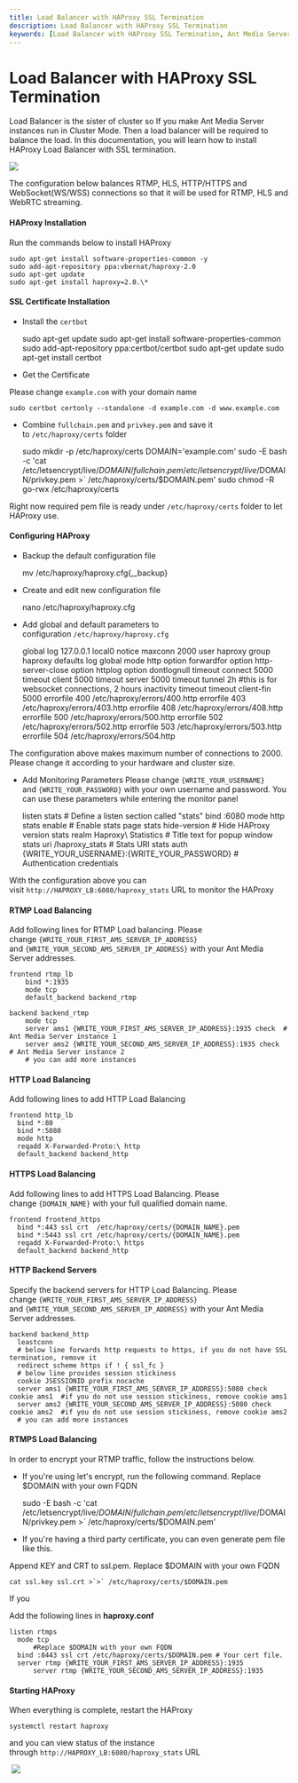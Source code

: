 ```yaml
---
title: Load Balancer with HAProxy SSL Termination 
description: Load Balancer with HAProxy SSL Termination
keywords: [Load Balancer with HAProxy SSL Termination, Ant Media Server Documentation, Ant Media Server Tutorials]
---
```


# Load Balancer with HAProxy SSL Termination

Load Balancer is the sister of cluster so If you make Ant Media Server instances run in Cluster Mode. Then a load balancer will be required to balance the load. In this documentation, you will learn how to install HAProxy Load Balancer with SSL termination.

![](@site/static/img/haproxyssltermination.png)

The configuration below balances RTMP, HLS, HTTP/HTTPS and WebSocket(WS/WSS) connections so that it will be used for RTMP, HLS and WebRTC streaming.

#### HAProxy Installation

Run the commands below to install HAProxy

    sudo apt-get install software-properties-common -y
    sudo add-apt-repository ppa:vbernat/haproxy-2.0
    sudo apt-get update
    sudo apt-get install haproxy=2.0.\*

#### SSL Certificate Installation

*   Install the ```certbot```

    sudo apt-get update
    sudo apt-get install software-properties-common
    sudo add-apt-repository ppa:certbot/certbot
    sudo apt-get update
    sudo apt-get install certbot

*   Get the Certificate

Please change ```example.com``` with your domain name

    sudo certbot certonly --standalone -d example.com -d www.example.com

*   Combine ```fullchain.pem``` and ```privkey.pem``` and save it to ```/etc/haproxy/certs``` folder

    sudo mkdir -p /etc/haproxy/certs
    DOMAIN='example.com' 
    sudo -E bash -c 'cat /etc/letsencrypt/live/$DOMAIN/fullchain.pem /etc/letsencrypt/live/$DOMAIN/privkey.pem >` /etc/haproxy/certs/$DOMAIN.pem'
    sudo chmod -R go-rwx /etc/haproxy/certs

Right now required pem file is ready under ```/etc/haproxy/certs``` folder to let HAProxy use.

#### Configuring HAProxy

*   Backup the default configuration file

    mv /etc/haproxy/haproxy.cfg{,_backup}

*   Create and edit new configuration file

    nano /etc/haproxy/haproxy.cfg

*   Add global and default parameters to configuration ```/etc/haproxy/haproxy.cfg```

    global
        log 127.0.0.1 local0 notice
        maxconn 2000
        user haproxy
        group haproxy
    defaults
        log global
        mode http
        option forwardfor
        option http-server-close
        option httplog
        option dontlognull
        timeout connect 5000
        timeout client  5000
        timeout server  5000
        timeout tunnel  2h  #this is for websocket connections, 2 hours inactivity timeout
        timeout client-fin 5000
        errorfile 400 /etc/haproxy/errors/400.http
        errorfile 403 /etc/haproxy/errors/403.http
        errorfile 408 /etc/haproxy/errors/408.http 
        errorfile 500 /etc/haproxy/errors/500.http
        errorfile 502 /etc/haproxy/errors/502.http
        errorfile 503 /etc/haproxy/errors/503.http
        errorfile 504 /etc/haproxy/errors/504.http

The configuration above makes maximum number of connections to 2000. Please change it according to your hardware and cluster size.

*   Add Monitoring Parameters Please change ```{WRITE_YOUR_USERNAME}``` and ```{WRITE_YOUR_PASSWORD}``` with your own username and password. You can use these parameters while entering the monitor panel

    listen stats # Define a listen section called "stats"
      bind :6080 
      mode http
      stats enable  # Enable stats page
      stats hide-version  # Hide HAProxy version
      stats realm Haproxy\ Statistics  # Title text for popup window
      stats uri /haproxy_stats  # Stats URI
      stats auth {WRITE_YOUR_USERNAME}:{WRITE_YOUR_PASSWORD}  # Authentication credentials

With the configuration above you can visit ```http://HAPROXY_LB:6080/haproxy_stats``` URL to monitor the HAProxy

#### RTMP Load Balancing

Add following lines for RTMP Load balancing. Please change ```{WRITE_YOUR_FIRST_AMS_SERVER_IP_ADDRESS}``` and ```{WRITE_YOUR_SECOND_AMS_SERVER_IP_ADDRESS}``` with your Ant Media Server addresses.

    frontend rtmp_lb
        bind *:1935 
        mode tcp
        default_backend backend_rtmp
    
    backend backend_rtmp
        mode tcp
        server ams1 {WRITE_YOUR_FIRST_AMS_SERVER_IP_ADDRESS}:1935 check  # Ant Media Server instance 1
        server ams2 {WRITE_YOUR_SECOND_AMS_SERVER_IP_ADDRESS}:1935 check  # Ant Media Server instance 2
        # you can add more instances 

#### HTTP Load Balancing

Add following lines to add HTTP Load Balancing

    frontend http_lb
      bind *:80
      bind *:5080
      mode http
      reqadd X-Forwarded-Proto:\ http
      default_backend backend_http

#### HTTPS Load Balancing

Add following lines to add HTTPS Load Balancing. Please change ```{DOMAIN_NAME}``` with your full qualified domain name.

    frontend frontend_https
      bind *:443 ssl crt  /etc/haproxy/certs/{DOMAIN_NAME}.pem
      bind *:5443 ssl crt /etc/haproxy/certs/{DOMAIN_NAME}.pem
      reqadd X-Forwarded-Proto:\ https
      default_backend backend_http

#### HTTP Backend Servers

Specify the backend servers for HTTP Load Balancing. Please change ```{WRITE_YOUR_FIRST_AMS_SERVER_IP_ADDRESS}``` and ```{WRITE_YOUR_SECOND_AMS_SERVER_IP_ADDRESS}``` with your Ant Media Server addresses.

    backend backend_http
      leastconn
      # below line forwards http requests to https, if you do not have SSL termination, remove it
      redirect scheme https if ! { ssl_fc }  
      # below line provides session stickiness
      cookie JSESSIONID prefix nocache  
      server ams1 {WRITE_YOUR_FIRST_AMS_SERVER_IP_ADDRESS}:5080 check cookie ams1  #if you do not use session stickiness, remove cookie ams1
      server ams2 {WRITE_YOUR_SECOND_AMS_SERVER_IP_ADDRESS}:5080 check cookie ams2  #if you do not use session stickiness, remove cookie ams2
      # you can add more instances 

#### RTMPS Load Balancing

In order to encrypt your RTMP traffic, follow the instructions below.

*   If you're using let's encrypt, run the following command. Replace $DOMAIN with your own FQDN

    sudo -E bash -c 'cat /etc/letsencrypt/live/$DOMAIN/fullchain.pem /etc/letsencrypt/live/$DOMAIN/privkey.pem >` /etc/haproxy/certs/$DOMAIN.pem'

*   If you're having a third party certificate, you can even generate pem file like this.

Append KEY and CRT to ssl.pem. Replace $DOMAIN with your own FQDN

    cat ssl.key ssl.crt >`>` /etc/haproxy/certs/$DOMAIN.pem 

If you

Add the following lines in **haproxy.conf**

    listen rtmps
      mode tcp
          #Replace $DOMAIN with your own FQDN 
      bind :8443 ssl crt /etc/haproxy/certs/$DOMAIN.pem # Your cert file.
      server rtmp {WRITE_YOUR_FIRST_AMS_SERVER_IP_ADDRESS}:1935
          server rtmp {WRITE_YOUR_SECOND_AMS_SERVER_IP_ADDRESS}:1935

#### Starting HAProxy

When everything is complete, restart the HAProxy

    systemctl restart haproxy

and you can view status of the instance through ```http://HAPROXY_LB:6080/haproxy_stats``` URL

 ![](@site/static/img/haproxy_monitoring.png)
